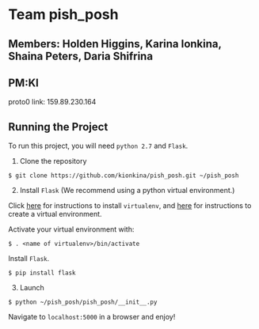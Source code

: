 # Team pish_posh
## Members: Holden Higgins, Karina Ionkina, Shaina Peters, Daria Shifrina
## PM:KI

proto0 link: 159.89.230.164

## Running the Project

To run this project, you will need `python 2.7` and `Flask`.

1. Clone the repository

```
$ git clone https://github.com/kionkina/pish_posh.git ~/pish_posh
```

2. Install `Flask` (We recommend using a python virtual environment.)

Click [here](https://virtualenv.pypa.io/en/stable/installation/) for instructions to install `virtualenv`, and [here](https://virtualenv.pypa.io/en/stable/reference/#virtualenv-command) for instructions to create a virtual environment.

Activate your virtual environment with:

```
$ . <name of virtualenv>/bin/activate
```

Install `Flask`.
```
$ pip install flask
```

3. Launch

```
$ python ~/pish_posh/pish_posh/__init__.py
```
Navigate to `localhost:5000` in a browser and enjoy!
